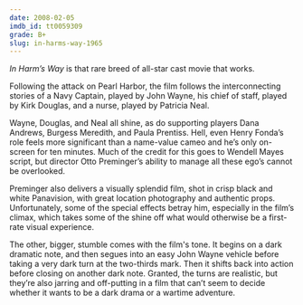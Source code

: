 ```yaml
---
date: 2008-02-05
imdb_id: tt0059309
grade: B+
slug: in-harms-way-1965
---
```


_In Harm’s Way_ is that rare breed of all-star cast movie that works.

Following the attack on Pearl Harbor, the film follows the interconnecting stories of a Navy Captain, played by John Wayne, his chief of staff, played by Kirk Douglas, and a nurse, played by Patricia Neal.

Wayne, Douglas, and Neal all shine, as do supporting players Dana Andrews, Burgess Meredith, and Paula Prentiss. Hell, even Henry Fonda’s role feels more significant than a name-value cameo and he’s only on-screen for ten minutes. Much of the credit for this goes to Wendell Mayes script, but director Otto Preminger’s ability to manage all these ego’s cannot be overlooked.

Preminger also delivers a visually splendid film, shot in crisp black and white Panavision, with great location photography and authentic props. Unfortunately, some of the special effects betray him, especially in the film’s climax, which takes some of the shine off what would otherwise be a first-rate visual experience.

The other, bigger, stumble comes with the film's tone. It begins on a dark dramatic note, and then segues into an easy John Wayne vehicle before taking a very dark turn at the two-thirds mark. Then it shifts back into action before closing on another dark note. Granted, the turns are realistic, but they’re also jarring and off-putting in a film that can’t seem to decide whether it wants to be a dark drama or a wartime adventure.
